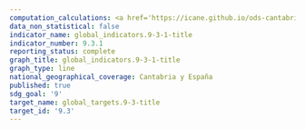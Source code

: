 ```yaml
---
computation_calculations: <a href='https://icane.github.io/ods-cantabria/assets/pdf/9.3.1.1.pdf' target='_blank'>Proporción del valor añadido total del sector manufacturero correspondiente a las pequeñas empresas</a>
data_non_statistical: false
indicator_name: global_indicators.9-3-1-title
indicator_number: 9.3.1
reporting_status: complete
graph_title: global_indicators.9-3-1-title
graph_type: line
national_geographical_coverage: Cantabria y España
published: true
sdg_goal: '9'
target_name: global_targets.9-3-title
target_id: '9.3'
---
```

